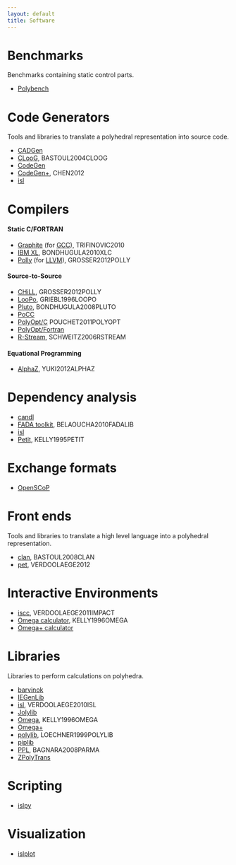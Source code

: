 ```yaml
---
layout: default
title: Software
---
```


Benchmarks
==========

Benchmarks containing static control parts.

 * [Polybench](http://www.cse.ohio-state.edu/~pouchet/software/polybench/)

Code Generators
==============

Tools and libraries to translate a polyhedral representation into source code.

 * [CADGen](https://www.infosun.fim.uni-passau.de/trac/LooPo/wiki/CADGen)
 * [CLooG](http://www.cloog.org), <a class="citation">BASTOUL2004CLOOG</a>
 * [CodeGen](http://www.cs.umd.edu/projects/omega/release-1.0.html)
 * [CodeGen+](http://ctop.cs.utah.edu/ctop/?page_id=21), <a class="citation">CHEN2012</a>
 * [isl](http://freecode.com/projects/isl)

Compilers
=========

#### Static C/FORTRAN

 * [Graphite](http://gcc.gnu.org/wiki/Graphite) (for [GCC](http://www.gcc.org)), <a class="citation">TRIFINOVIC2010</a>
 * [IBM XL](http://www.ibm.com/software/awdtools/xlcpp/), <a class="citation">BONDHUGULA2010XLC</a>
 * [Polly](http://polly.llvm.org) (for [LLVM](http://www.llvm.org)), <a class="citation">GROSSER2012POLLY</a>


#### Source-to-Source

 * [CHiLL](http://ctop.cs.utah.edu/ctop/?page_id=21), <a class="citation">GROSSER2012POLLY</a>
 * [LooPo](https://www.infosun.fim.uni-passau.de/trac/LooPo), <a class="citation">GRIEBL1996LOOPO</a>
 * [Pluto](http://pluto-compiler.sourceforge.net/), <a class="citation">BONDHUGULA2008PLUTO</a>
 * [PoCC](http://www.cse.ohio-state.edu/~pouchet/software/pocc/pocc.html)
 * [PolyOpt/C](http://hpcrl.cse.ohio-state.edu/wiki/index.php/PolyOpt/C) <a class="citation">POUCHET2011POLYOPT</a>
 * [PolyOpt/Fortran](http://hpcrl.cse.ohio-state.edu/wiki/index.php/PolyOpt/Fortran)
 * [R-Stream](https://www.reservoir.com/products), <a class="citation">SCHWEITZ2006RSTREAM</a>

#### Equational Programming

 * [AlphaZ](http://www.cs.colostate.edu/AlphaZ/), <a class="citation">YUKI2012ALPHAZ</a>

Dependency analysis
===================

 * [candl](http://www.lri.fr/~bastoul/development/candl/)
 * [FADA toolkit](https://bitbucket.org/mbelaoucha/fadalib), <a class="citation">BELAOUCHA2010FADALIB</a>
 * [isl](http://freecode.com/projects/isl)
 * [Petit](http://www.cs.umd.edu/projects/omega/release-1.0.html), <a class="citation">KELLY1995PETIT</a>

Exchange formats
===================

 * [OpenSCoP](http://www.lri.fr/~bastoul/development/openscop/index.html)

Front ends
==========

Tools and libraries to translate a high level language into a polyhedral representation.

 * [clan](http://www.lri.fr/~bastoul/development/clan/index.html), <a class="citation">BASTOUL2008CLAN</a>
 * [pet](http://freecode.com/projects/libpet), <a class="citation">VERDOOLAEGE2012</a>

Interactive Environments
========================

 * [iscc](http://freecode.com/projects/barvinok), <a class="citation">VERDOOLAEGE2011IMPACT</a>
 * [Omega calculator](http://www.cs.umd.edu/projects/omega/release-1.0.html), <a class="citation">KELLY1996OMEGA</a>
 * [Omega+ calculator](http://ctop.cs.utah.edu/ctop/?page_id=21)

Libraries
=========

Libraries to perform calculations on polyhedra.

 * [barvinok](http://freecode.com/projects/barvinok)
 * [IEGenLib](http://www.cs.colostate.edu/hpc/PIES/iegenlib.php)
 * [isl](http://freecode.com/projects/isl), <a class="citation">VERDOOLAEGE2010ISL</a>
 * [Jolylib](http://www.reservoir.com/)
 * [Omega](http://www.cs.umd.edu/projects/omega/release-1.0.html), <a class="citation">KELLY1996OMEGA</a>
 * [Omega+](http://ctop.cs.utah.edu/ctop/?page_id=21)
 * [polylib](http://icps.u-strasbg.fr/polylib/), <a class="citation">LOECHNER1999POLYLIB</a>
 * [piplib](http://www.piplib.org)
 * [PPL](http://bugseng.com/products/ppl/), <a class="citation">BAGNARA2008PARMA</a>
 * [ZPolyTrans](http://zpolytrans.gforge.inria.fr/)

Scripting
=========
 * [islpy](documen.tician.de/islpy)

Visualization
=============
 * [islplot](https://github.com/tobig/islplot)
